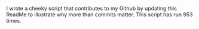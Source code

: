 I wrote a cheeky script that contributes to my Github by updating this ReadMe to illustrate why more than commits matter. This script has run 953 times.
